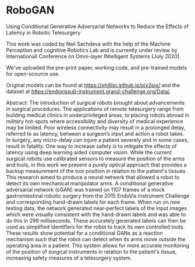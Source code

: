 # RoboGAN
Using Conditional Generative Adversarial Networks to Reduce the Effects of Latency in Robotic Telesurgery

This work was coded by Neil Sachdeva with the help of the Machine Perception and cognitive Robotics Lab and is currently under review by Internationall Conference on Omni-layer INtelligent Systems (July 2020). 

We've uploaded the pre-print paper, working code, and pre-trained models for open-scource use. 

Original models can be found at https://phillipi.github.io/pix2pix/ and the dataset at https://endovissub-instrument.grand-challenge.org/Data/.

Abstract:
The introduction of surgical robots brought about advancements in surgical procedures. The applications of remote telesurgery range from building medical clinics in underprivileged areas, to placing robots abroad in military hot-spots where accessibility and diversity of medical experience may be limited. Poor wireless connectivity may result in a prolonged delay, referred to as latency, between a surgeon’s input and action a robot takes. In surgery, any micro-delay can injure a patient severely and in some cases, result in fatality. One way to increase safety is to mitigate the effects of latency using deep learning aided computer vision. While the current surgical robots use calibrated sensors to measure the position of the arms and tools, in this work we present a purely optical approach that provides a backup measurement of the tool position in relation to the patient's tissues. This research aimed to produce a neural network that allowed a robot to detect its own mechanical manipulator arms. A conditional generative adversarial network (cGAN) was trained on 1107 frames of a mock gastrointestinal robotic surgery from the 2015 EndoVis Instrument Challenge and corresponding hand-drawn labels for each frame. When run on new testing data, the network generated near-perfect labels of the input images which were visually consistent with the hand-drawn labels and was able to do this in 299 milliseconds. These accurately generated labels can then be used as simplified identifiers for the robot to track its own controlled tools. These results show potential for a conditional GANs as a reaction mechanism such that the robot can detect when its arms move outside the operating area in a patient. This system allows for more accurate monitoring of the position of surgical instruments in relation to the patient's tissue, increasing safety measures of a telesurgery system.


